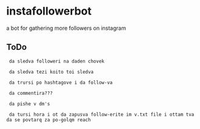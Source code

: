 


# instafollowerbot



a bot for gathering more followers on instagram




## ToDo



     da sledva followeri na daden chovek

     da sledva tezi koito toi sledva

     da trursi po hashtagove i da follow-va

     da commentira???
     
     da pishe v dm's

     da tursi hora i ot da zapusva follow-erite im v.txt file i ottam tva da se povtarq za po-golqm reach 
